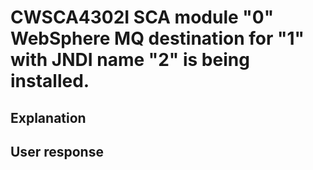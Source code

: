# CWSCA4302I SCA module "0" WebSphere MQ destination for "1" with JNDI name "2" is being installed.

## Explanation

## User response